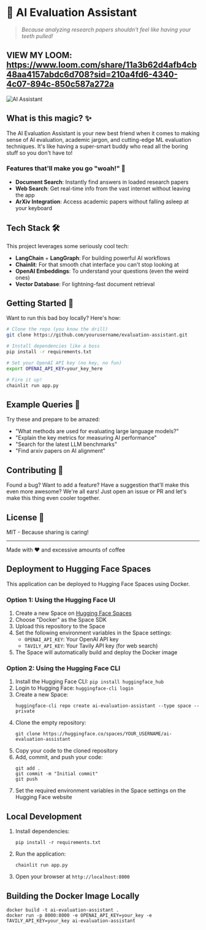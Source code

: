 # 🚀 AI Evaluation Assistant

> *Because analyzing research papers shouldn't feel like having your teeth pulled!*

## VIEW MY LOOM:  https://www.loom.com/share/11a3b62d4afb4cb48aa4157abdc6d708?sid=210a4fd6-4340-4c07-894c-850c587a272a

![AI Assistant](https://img.icons8.com/fluency/96/artificial-intelligence.png)

## What is this magic? ✨

The AI Evaluation Assistant is your new best friend when it comes to making sense of AI evaluation, academic jargon, and cutting-edge ML evaluation techniques. It's like having a super-smart buddy who read all the boring stuff so you don't have to!

### Features that'll make you go "woah!" 🤯

- **Document Search**: Instantly find answers in loaded research papers
- **Web Search**: Get real-time info from the vast internet without leaving the app
- **ArXiv Integration**: Access academic papers without falling asleep at your keyboard

## Tech Stack 🛠️

This project leverages some seriously cool tech:

- **LangChain** + **LangGraph**: For building powerful AI workflows
- **Chainlit**: For that smooth chat interface you can't stop looking at
- **OpenAI Embeddings**: To understand your questions (even the weird ones)
- **Vector Database**: For lightning-fast document retrieval

## Getting Started 🏁

Want to run this bad boy locally? Here's how:

```bash
# Clone the repo (you know the drill)
git clone https://github.com/yourusername/evaluation-assistant.git

# Install dependencies like a boss
pip install -r requirements.txt

# Set your OpenAI API key (no key, no fun)
export OPENAI_API_KEY=your_key_here

# Fire it up!
chainlit run app.py
```

## Example Queries 💬

Try these and prepare to be amazed:

- "What methods are used for evaluating large language models?"
- "Explain the key metrics for measuring AI performance"
- "Search for the latest LLM benchmarks"
- "Find arxiv papers on AI alignment"

## Contributing 🤝

Found a bug? Want to add a feature? Have a suggestion that'll make this even more awesome? We're all ears! Just open an issue or PR and let's make this thing even cooler together.

## License 📄

MIT - Because sharing is caring!

---

Made with ❤️ and excessive amounts of coffee 

## Deployment to Hugging Face Spaces

This application can be deployed to Hugging Face Spaces using Docker.

### Option 1: Using the Hugging Face UI

1. Create a new Space on [Hugging Face Spaces](https://huggingface.co/spaces)
2. Choose "Docker" as the Space SDK
3. Upload this repository to the Space
4. Set the following environment variables in the Space settings:
   - `OPENAI_API_KEY`: Your OpenAI API key
   - `TAVILY_API_KEY`: Your Tavily API key (for web search)
5. The Space will automatically build and deploy the Docker image

### Option 2: Using the Hugging Face CLI

1. Install the Hugging Face CLI: `pip install huggingface_hub`
2. Login to Hugging Face: `huggingface-cli login`
3. Create a new Space:
   ```
   huggingface-cli repo create ai-evaluation-assistant --type space --private
   ```
4. Clone the empty repository:
   ```
   git clone https://huggingface.co/spaces/YOUR_USERNAME/ai-evaluation-assistant
   ```
5. Copy your code to the cloned repository
6. Add, commit, and push your code:
   ```
   git add .
   git commit -m "Initial commit"
   git push
   ```
7. Set the required environment variables in the Space settings on the Hugging Face website

## Local Development

1. Install dependencies:
   ```
   pip install -r requirements.txt
   ```

2. Run the application:
   ```
   chainlit run app.py
   ```

3. Open your browser at `http://localhost:8000`

## Building the Docker Image Locally

```
docker build -t ai-evaluation-assistant .
docker run -p 8000:8000 -e OPENAI_API_KEY=your_key -e TAVILY_API_KEY=your_key ai-evaluation-assistant 